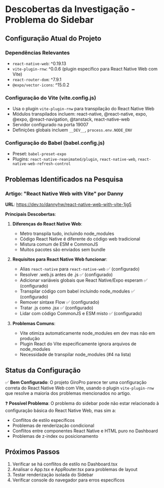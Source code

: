 # Descobertas da Investigação - Problema do Sidebar

## Configuração Atual do Projeto

### Dependências Relevantes
- `react-native-web`: ^0.19.13
- `vite-plugin-rnw`: ^0.0.6 (plugin específico para React Native Web com Vite)
- `react-router-dom`: ^7.9.1
- `@expo/vector-icons`: ^15.0.2

### Configuração do Vite (vite.config.js)
- Usa o plugin `vite-plugin-rnw` para transpilação do React Native Web
- Módulos transpilados incluem: react-native, @react-native, expo, @expo, @react-navigation, @tanstack, react-native-web
- Servidor configurado na porta 19007
- Definições globais incluem `__DEV__`, `process.env.NODE_ENV`

### Configuração do Babel (babel.config.js)
- Preset: `babel-preset-expo`
- Plugins: `react-native-reanimated/plugin`, `react-native-web`, `react-native-web-refresh-control`

## Problemas Identificados na Pesquisa

### Artigo: "React Native Web with Vite" por Danny
**URL**: https://dev.to/dannyhw/react-native-web-with-vite-1jg5

**Principais Descobertas**:

1. **Diferenças do React Native Web**:
   - Metro transpila tudo, incluindo node_modules
   - Código React Native é diferente do código web tradicional
   - Mistura comum de ESM e CommonJS
   - Muitos pacotes são enviados sem bundle

2. **Requisitos para React Native Web funcionar**:
   - Alias `react-native` para `react-native-web` ✅ (configurado)
   - Resolver .web.js antes de .js ✅ (configurado)
   - Adicionar variáveis globais que React Native/Expo esperam ✅ (configurado)
   - Transpilar código com babel incluindo node_modules ✅ (configurado)
   - Remover sintaxe Flow ✅ (configurado)
   - Tratar .js como .jsx ✅ (configurado)
   - Lidar com código CommonJS e ESM misto ✅ (configurado)

3. **Problemas Comuns**:
   - Vite otimiza automaticamente node_modules em dev mas não em produção
   - Plugin React do Vite especificamente ignora arquivos de node_modules
   - Necessidade de transpilar node_modules (#4 na lista)

## Status da Configuração

✅ **Bem Configurado**: O projeto GiroPro parece ter uma configuração correta do React Native Web com Vite, usando o plugin `vite-plugin-rnw` que resolve a maioria dos problemas mencionados no artigo.

❓ **Possível Problema**: O problema do sidebar pode não estar relacionado à configuração básica do React Native Web, mas sim a:
- Conflitos de estilo específicos
- Problemas de renderização condicional
- Conflitos entre componentes React Native e HTML puro no Dashboard
- Problemas de z-index ou posicionamento

## Próximos Passos

1. Verificar se há conflitos de estilo no Dashboard.tsx
2. Analisar o App.tsx e AppRouter.tsx para problemas de layout
3. Testar renderização isolada do Sidebar
4. Verificar console do navegador para erros específicos
